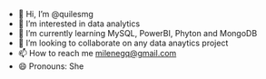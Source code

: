 - 👋 Hi, I’m @quilesmg
- 👀 I’m interested in data analytics
- 🌱 I’m currently learning MySQL, PowerBI, Phyton and MongoDB
- 💞️ I’m looking to collaborate on any data anaytics project
- 📫 How to reach me milenegq@gmail.com
- 😄 Pronouns: She

<!---
quilesmg/quilesmg is a ✨ special ✨ repository because its `README.md` (this file) appears on your GitHub profile.
You can click the Preview link to take a look at your changes.
--->
